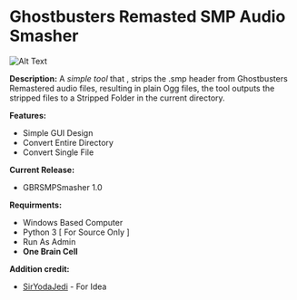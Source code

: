 # Ghostbusters Remasted SMP Audio Smasher

![Alt Text](https://i.imgur.com/rqKPQ85.png)
 
 **Description:**
  A *simple tool* that , strips the .smp header from Ghostbusters Remastered audio files, resulting in plain Ogg files,
  the tool outputs the stripped files to a Stripped Folder in the current directory.
  
  **Features:**
  - Simple GUI Design
  - Convert Entire Directory
  - Convert Single File 

**Current Release:**
- GBRSMPSmasher 1.0

**Requirments:**
- Windows Based Computer
- Python 3 [ For Source Only ]
- Run As Admin
- **One Brain Cell**

**Addition credit:** 
- [SirYodaJedi]( https://gist.github.com/SirYodaJedi/c63d3c1843db9190764a2a0b272b1c08) - For Idea 
